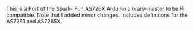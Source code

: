 This is a Port of the Spark- Fun AS726X Arduino Library-master to be Pi compatible. Note that I added minor changes. Includes definitions for the AS7261 and AS7265X.
